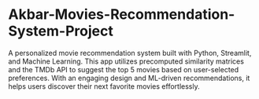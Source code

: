 # Akbar-Movies-Recommendation-System-Project
A personalized movie recommendation system built with Python, Streamlit, and Machine Learning. This app utilizes precomputed similarity matrices and the TMDb API to suggest the top 5 movies based on user-selected preferences. With an engaging design and ML-driven recommendations, it helps users discover their next favorite movies effortlessly.
